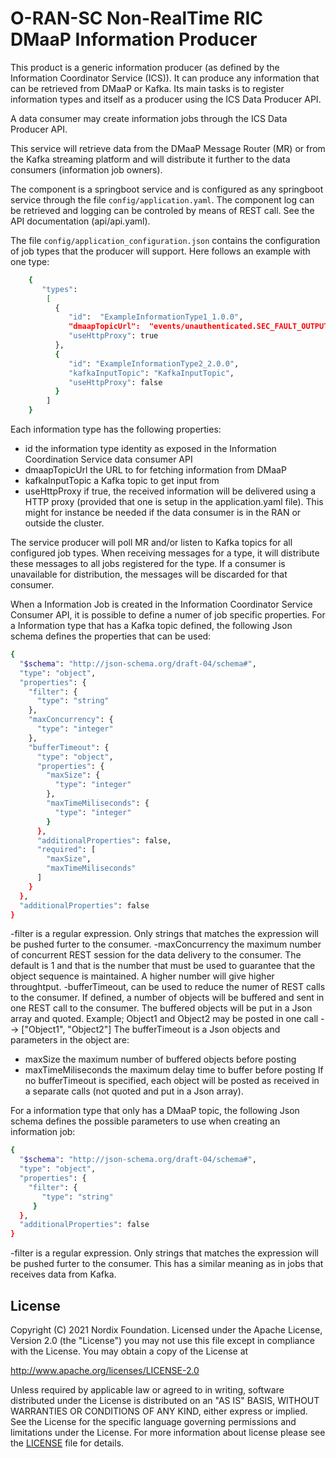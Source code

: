# O-RAN-SC Non-RealTime RIC DMaaP Information Producer
This product is a generic information producer (as defined by the Information Coordinator Service (ICS)). It can produce any information that can be retrieved from DMaaP or Kafka. Its main tasks is to register information types and itself as a producer using the ICS Data Producer API.

A data consumer may create information jobs through the ICS Data Producer API.

This service will retrieve data from the DMaaP Message Router (MR) or from the Kafka streaming platform and will distribute it further to the data consumers (information job owners).

The component is a springboot service and is configured as any springboot service through the file `config/application.yaml`. The component log can be retrieved and logging can be controled by means of REST call. See the API documentation (api/api.yaml).

The file `config/application_configuration.json` contains the configuration of job types that the producer will support. Here follows an example with one type:

```sh
    {
       "types":
        [
          {
             "id":  "ExampleInformationType1_1.0.0",
             "dmaapTopicUrl":  "events/unauthenticated.SEC_FAULT_OUTPUT/dmaapmediatorproducer/STD-Fault-Messages_1.0.0",
             "useHttpProxy": true
          },
          {
             "id": "ExampleInformationType2_2.0.0",
             "kafkaInputTopic": "KafkaInputTopic",
             "useHttpProxy": false
          }
        ]
    }
```

Each information type has the following properties:
 - id the information type identity as exposed in the Information Coordination Service data consumer API
 - dmaapTopicUrl the URL to for fetching information from  DMaaP
 - kafkaInputTopic a Kafka topic to get input from
 - useHttpProxy if true, the received information will be delivered using a HTTP proxy (provided that one is setup in the application.yaml file). This might for instance be needed if the data consumer is in the RAN or outside the cluster.

The service producer will poll MR and/or listen to Kafka topics for all configured job types. When receiving messages for a type, it will distribute these messages to all jobs registered for the type. If a consumer is unavailable for distribution, the messages will be discarded for that consumer.

When a Information Job is created in the Information Coordinator Service Consumer API, it is possible to define a numer of job specific properties. For a Information type that has a Kafka topic defined, the following Json schema defines the properties that can be used:


```sh
{
  "$schema": "http://json-schema.org/draft-04/schema#",
  "type": "object",
  "properties": {
    "filter": {
      "type": "string"
    },
    "maxConcurrency": {
      "type": "integer"
    },
    "bufferTimeout": {
      "type": "object",
      "properties": {
        "maxSize": {
          "type": "integer"
        },
        "maxTimeMiliseconds": {
          "type": "integer"
        }
      },
      "additionalProperties": false,
      "required": [
        "maxSize",
        "maxTimeMiliseconds"
      ]
    }
  },
  "additionalProperties": false
}
```
-filter is a regular expression. Only strings that matches the expression will be pushed furter to the consumer.
-maxConcurrency the maximum number of concurrent REST session for the data delivery to the consumer. 
 The default is 1 and that is the number that must be used to guarantee that the object sequence is maintained. 
 A higher number will give higher throughtput. 
-bufferTimeout, can be used to reduce the numer of REST calls to the consumer. If defined, a number of objects will be 
 buffered and sent in one REST call to the consumer.
 The buffered objects will be put in a Json array and quoted. Example; 
   Object1 and Object2 may be posted in one call -->  ["Object1", "Object2"]
 The bufferTimeout is a Json objects and parameters in the object are:
   - maxSize the maximum number of buffered objects before posting
   - maxTimeMiliseconds the maximum delay time to buffer before posting
 If no bufferTimeout is specified, each object will be posted as received in a separate calls (not quoted and put in a Json array).


For a information type that only has a DMaaP topic, the following Json schema defines the possible parameters to use when creating an information job:

```sh
{
  "$schema": "http://json-schema.org/draft-04/schema#",
  "type": "object",
  "properties": {
    "filter": {
       "type": "string"
     }
  },
  "additionalProperties": false
}
```
-filter is a regular expression. Only strings that matches the expression will be pushed furter to the consumer. This
 has a similar meaning as in jobs that receives data from Kafka.

## License

Copyright (C) 2021 Nordix Foundation. Licensed under the Apache License, Version 2.0 (the "License") you may not use this file except in compliance with the License. You may obtain a copy of the License at

http://www.apache.org/licenses/LICENSE-2.0

Unless required by applicable law or agreed to in writing, software distributed under the License is distributed on an "AS IS" BASIS, WITHOUT WARRANTIES OR CONDITIONS OF ANY KIND, either express or implied. See the License for the specific language governing permissions and limitations under the License.
For more information about license please see the [LICENSE](LICENSE.txt) file for details.